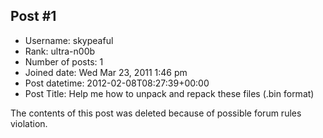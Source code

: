 ## Post #1
- Username: skypeaful
- Rank: ultra-n00b
- Number of posts: 1
- Joined date: Wed Mar 23, 2011 1:46 pm
- Post datetime: 2012-02-08T08:27:39+00:00
- Post Title: Help me how to unpack and repack these files (.bin format)

The contents of this post was deleted because of possible forum rules violation.
